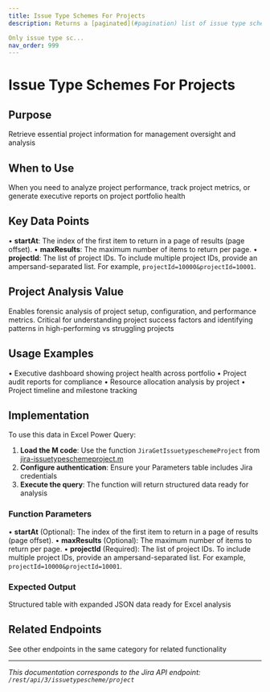 ```yaml
---
title: Issue Type Schemes For Projects
description: Returns a [paginated](#pagination) list of issue type schemes and, for each issue type scheme, a list of the projects that use it.

Only issue type sc...
nav_order: 999
---
```


# Issue Type Schemes For Projects

## Purpose
Retrieve essential project information for management oversight and analysis

## When to Use
When you need to analyze project performance, track project metrics, or generate executive reports on project portfolio health

## Key Data Points
• **startAt**: The index of the first item to return in a page of results (page offset).
• **maxResults**: The maximum number of items to return per page.
• **projectId**: The list of project IDs. To include multiple project IDs, provide an ampersand-separated list. For example, `projectId=10000&projectId=10001`.

## Project Analysis Value
Enables forensic analysis of project setup, configuration, and performance metrics. Critical for understanding project success factors and identifying patterns in high-performing vs struggling projects

## Usage Examples
• Executive dashboard showing project health across portfolio
• Project audit reports for compliance
• Resource allocation analysis by project
• Project timeline and milestone tracking

## Implementation
To use this data in Excel Power Query:

1. **Load the M code**: Use the function `JiraGetIssuetypeschemeProject` from [jira-issuetypeschemeproject.m](../assets/jira-issuetypeschemeproject.m)
2. **Configure authentication**: Ensure your Parameters table includes Jira credentials
3. **Execute the query**: The function will return structured data ready for analysis

### Function Parameters
• **startAt** (Optional): The index of the first item to return in a page of results (page offset).
• **maxResults** (Optional): The maximum number of items to return per page.
• **projectId** (Required): The list of project IDs. To include multiple project IDs, provide an ampersand-separated list. For example, `projectId=10000&projectId=10001`.

### Expected Output
Structured table with expanded JSON data ready for Excel analysis

## Related Endpoints
See other endpoints in the same category for related functionality

---
*This documentation corresponds to the Jira API endpoint: `/rest/api/3/issuetypescheme/project`*
